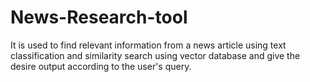 # News-Research-tool
It is used to find relevant information from a news article using text classification and similarity search using vector database and give the desire output according to the user's query.
